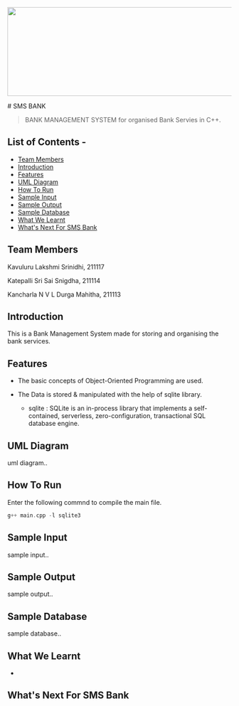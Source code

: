 
<p align="center">
  <img width="600" height="200" src=(https://user-images.githubusercontent.com/107610309/206561163-b978bdfe-214a-4f00-be47-4efa13af9eef.jpeg)>
</p>
# SMS BANK <!-- omit in toc -->

> BANK MANAGEMENT SYSTEM for organised Bank Servies in C++.

## List of Contents \-
- [Team Members](#team-members)
- [Introduction](#introduction)
- [Features](#features)
- [UML Diagram](#uml-diagram)
- [How To Run](#how-to-run)
- [Sample Input](#sample-input)
- [Sample Output](#sample-output)
- [Sample Database](#sample-database)
- [What We Learnt](#what-we-learnt)
- [What's Next For SMS Bank](whats-next-for-sms-bank)

## Team Members

 Kavuluru Lakshmi Srinidhi, 211117
 
 Katepalli Sri Sai Snigdha, 211114
 
 Kancharla N V L Durga Mahitha, 211113


## Introduction

This is a Bank Management System made for storing and organising the bank services.

## Features

- The basic concepts of Object-Oriented Programming are used.

- The Data is stored & manipulated with the help of sqlite library.

  - sqlite : SQLite is an in-process library that implements a self-contained, serverless, zero-configuration, transactional SQL database engine.

## UML Diagram


uml diagram..

## How To Run

Enter the following commnd to compile the main file.


```a
g++ main.cpp -l sqlite3

```
## Sample Input


sample input..

## Sample Output


sample output..

## Sample Database


sample database..

## What We Learnt


- 

## What's Next For SMS Bank

